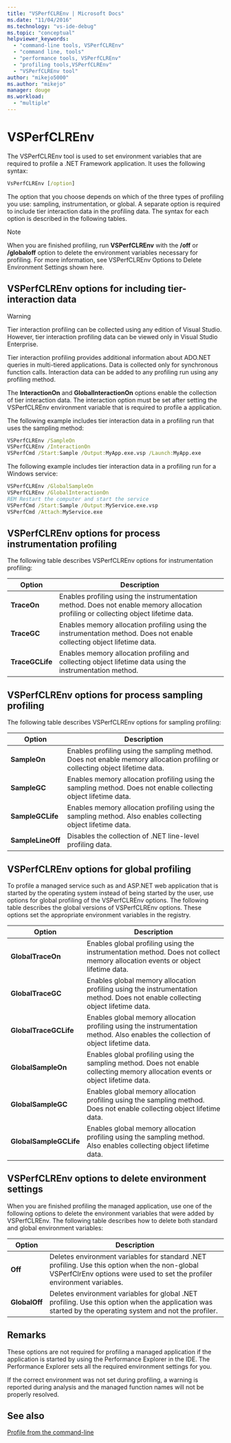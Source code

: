 ```yaml
---
title: "VSPerfCLREnv | Microsoft Docs"
ms.date: "11/04/2016"
ms.technology: "vs-ide-debug"
ms.topic: "conceptual"
helpviewer_keywords: 
  - "command-line tools, VSPerfCLREnv"
  - "command line, tools"
  - "performance tools, VSPerfCLREnv"
  - "profiling tools,VSPerfCLREnv"
  - "VSPerfCLREnv tool"
author: "mikejo5000"
ms.author: "mikejo"
manager: douge
ms.workload: 
  - "multiple"
---
```

# VSPerfCLREnv

The VSPerfCLREnv tool is used to set environment variables that are required to profile a .NET Framework application. It uses the following syntax:

```cmd
VsPerfCLREnv [/option]
```

The option that you choose depends on which of the three types of profiling you use: sampling, instrumentation, or global. A separate option is required to include tier interaction data in the profiling data. The syntax for each option is described in the following tables.

> [!NOTE]
> When you are finished profiling, run **VSPerfCLREnv** with the **/off** or **/globaloff** option to delete the environment variables necessary for profiling. For more information, see VSPerfCLREnv Options to Delete Environment Settings shown here.

## VSPerfCLREnv options for including tier-interaction data

> [!WARNING]
> Tier interaction profiling can be collected using any edition of Visual Studio. However, tier interaction profiling data can be viewed only in Visual Studio Enterprise.

Tier interaction profiling provides additional information about ADO.NET queries in multi-tiered applications. Data is collected only for synchronous function calls. Interaction data can be added to any profiling run using any profiling method.

The **InteractionOn** and **GlobalInteractionOn** options enable the collection of tier interaction data. The interaction option must be set after setting the VSPerfCLREnv environment variable that is required to profile a application.

The following example includes tier interaction data in a profiling run that uses the sampling method:

```cmd
VSPerfCLREnv /SampleOn
VSPerfCLREnv /InteractionOn
VSPerfCmd /Start:Sample /Output:MyApp.exe.vsp /Launch:MyApp.exe
```

The following example includes tier interaction data in a profiling run for a Windows service:

```cmd
VSPerfCLREnv /GlobalSampleOn
VSPerfCLREnv /GlobalInteractionOn
REM Restart the computer and start the service
VSPerfCmd /Start:Sample /Output:MyService.exe.vsp 
VSPerfCmd /Attach:MyService.exe
```

## VSPerfCLREnv options for process instrumentation profiling

The following table describes VSPerfCLREnv options for instrumentation profiling:

|Option|Description|
|------------|-----------------|
|**TraceOn**|Enables profiling using the instrumentation method. Does not enable memory allocation profiling or collecting object lifetime data.|
|**TraceGC**|Enables memory allocation profiling using the instrumentation method. Does not enable collecting object lifetime data.|
|**TraceGCLife**|Enables memory allocation profiling and collecting object lifetime data using the instrumentation method.|

## VSPerfCLREnv options for process sampling profiling

The following table describes VSPerfCLREnv options for sampling profiling:

|Option|Description|
|------------|-----------------|
|**SampleOn**|Enables profiling using the sampling method. Does not enable memory allocation profiling or collecting object lifetime data.|
|**SampleGC**|Enables memory allocation profiling using the sampling method. Does not enable collecting object lifetime data.|
|**SampleGCLife**|Enables memory allocation profiling using the sampling method. Also enables collecting object lifetime data.|
|**SampleLineOff**|Disables the collection of .NET line-level profiling data.|

## VSPerfCLREnv options for global profiling

To profile a managed service such as and ASP.NET web application that is started by the operating system instead of being started by the user, use options for global profiling of the VSPerfCLREnv options. The following table describes the global versions of VSPerfCLREnv options. These options set the appropriate environment variables in the registry.

|Option|Description|
|------------|-----------------|
|**GlobalTraceOn**|Enables global profiling using the instrumentation method. Does not collect memory allocation events or object lifetime data.|
|**GlobalTraceGC**|Enables global memory allocation profiling using the instrumentation method. Does not enable collecting object lifetime data.|
|**GlobalTraceGCLife**|Enables global memory allocation profiling using the instrumentation method. Also enables the collection of object lifetime data.|
|**GlobalSampleOn**|Enables global profiling using the sampling method. Does not enable collecting memory allocation events or object lifetime data.|
|**GlobalSampleGC**|Enables global memory allocation profiling using the sampling method. Does not enable collecting object lifetime data.|
|**GlobalSampleGCLife**|Enables global memory allocation profiling using the sampling method. Also enables collecting object lifetime data.|

## VSPerfCLREnv options to delete environment settings

 When you are finished profiling the managed application, use one of the following options to delete the environment variables that were added by VSPerfCLREnv. The following table describes how to delete both standard and global environment variables:

|Option|Description|
|------------|-----------------|
|**Off**|Deletes environment variables for standard .NET profiling. Use this option when the non-global VSPerfClrEnv options were used to set the profiler environment variables.|
|**GlobalOff**|Deletes environment variables for global .NET profiling. Use this option when the application was started by the operating system and not the profiler.|

## Remarks

These options are not required for profiling a managed application if the application is started by using the Performance Explorer in the IDE. The Performance Explorer sets all the required environment settings for you.

If the correct environment was not set during profiling, a warning is reported during analysis and the managed function names will not be properly resolved.

## See also

[Profile from the command-line](../profiling/using-the-profiling-tools-from-the-command-line.md)